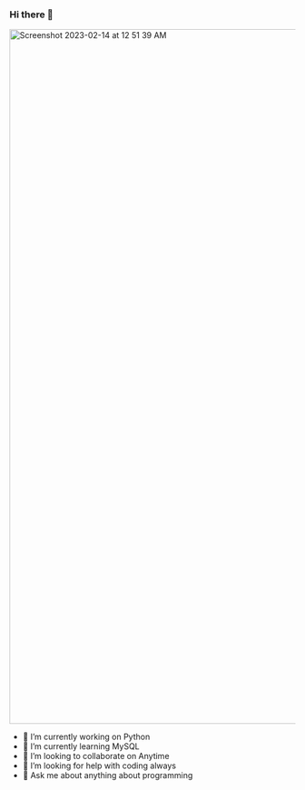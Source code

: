 ### Hi there 👋

<img width="1224" alt="Screenshot 2023-02-14 at 12 51 39 AM" src="https://user-images.githubusercontent.com/122689804/218685852-2615a99d-8ca9-4732-8e08-578cc575faed.png">

- 🔭 I’m currently working on Python
- 🌱 I’m currently learning MySQL
- 👯 I’m looking to collaborate on Anytime
- 🤔 I’m looking for help with coding always
- 💬 Ask me about anything about programming

